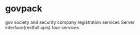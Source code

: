 # govpack
gov society and security company registration services
Server interface(restfull apis)
four services
